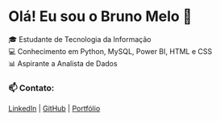# Olá! Eu sou o Bruno Melo 👋

🎓 Estudante de Tecnologia da Informação  
💻 Conhecimento em Python, MySQL, Power BI, HTML e CSS  
📊 Aspirante a Analista de Dados  

### 📫 Contato:
[LinkedIn](https://www.linkedin.com/in/seu-perfil) | [GitHub](https://github.com/BrunoMelo) | [Portfólio](https://seuportfolio.com)
